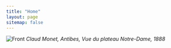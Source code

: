 ```yaml
---
title: "Home"
layout: page
sitemap: false
---
```


![Front](assets/images/Home_1.png)
*Claud Monet, Antibes, Vue du plateau Notre-Dame, 1888*

